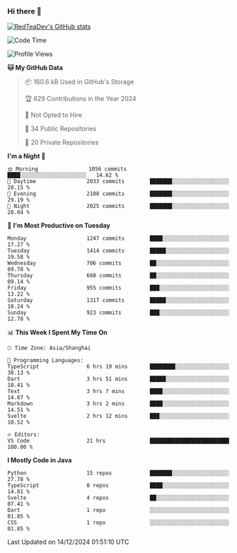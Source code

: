 ### Hi there 👋

<!--
**RedTeaDev/RedTeaDev** is a ✨ _special_ ✨ repository because its `README.md` (this file) appears on your GitHub profile.

Here are some ideas to get you started:

- 🔭 I’m currently working on ...
- 🌱 I’m currently learning ...
- 👯 I’m looking to collaborate on ...
- 🤔 I’m looking for help with ...
- 💬 Ask me about ...
- 📫 How to reach me: ...
- 😄 Pronouns: ...
- ⚡ Fun fact: ...
-->

<!--
[![wakatime](https://wakatime.com/badge/user/6b101ed0-04c0-4490-9283-eb61f2efff96.svg)](https://wakatime.com/@6b101ed0-04c0-4490-9283-eb61f2efff96)
!-->

[![RedTeaDev's GitHub stats](https://github-readme-stats.vercel.app/api?username=RedTeaDev\&include_all_commits=true)](https://github.com/anuraghazra/github-readme-stats)
<!--
[![willianrod's wakatime stats](https://github-readme-stats.vercel.app/api/wakatime?username=RedTeaDev)](https://github.com/anuraghazra/github-readme-stats)
!-->
<!--START_SECTION:waka-->
![Code Time](http://img.shields.io/badge/Code%20Time-2%2C807%20hrs%208%20mins-blue)

![Profile Views](http://img.shields.io/badge/Profile%20Views-0-blue)

**🐱 My GitHub Data** 

> 📦 160.6 kB Used in GitHub's Storage 
 > 
> 🏆 629 Contributions in the Year 2024
 > 
> 🚫 Not Opted to Hire
 > 
> 📜 34 Public Repositories 
 > 
> 🔑 20 Private Repositories 
 > 
**I'm a Night 🦉** 

```text
🌞 Morning                1056 commits        ████░░░░░░░░░░░░░░░░░░░░░   14.62 % 
🌆 Daytime                2033 commits        ███████░░░░░░░░░░░░░░░░░░   28.15 % 
🌃 Evening                2108 commits        ███████░░░░░░░░░░░░░░░░░░   29.19 % 
🌙 Night                  2025 commits        ███████░░░░░░░░░░░░░░░░░░   28.04 % 
```
📅 **I'm Most Productive on Tuesday** 

```text
Monday                   1247 commits        ████░░░░░░░░░░░░░░░░░░░░░   17.27 % 
Tuesday                  1414 commits        █████░░░░░░░░░░░░░░░░░░░░   19.58 % 
Wednesday                706 commits         ██░░░░░░░░░░░░░░░░░░░░░░░   09.78 % 
Thursday                 660 commits         ██░░░░░░░░░░░░░░░░░░░░░░░   09.14 % 
Friday                   955 commits         ███░░░░░░░░░░░░░░░░░░░░░░   13.22 % 
Saturday                 1317 commits        █████░░░░░░░░░░░░░░░░░░░░   18.24 % 
Sunday                   923 commits         ███░░░░░░░░░░░░░░░░░░░░░░   12.78 % 
```


📊 **This Week I Spent My Time On** 

```text
🕑︎ Time Zone: Asia/Shanghai

💬 Programming Languages: 
TypeScript               6 hrs 19 mins       ████████░░░░░░░░░░░░░░░░░   30.13 % 
Dart                     3 hrs 51 mins       █████░░░░░░░░░░░░░░░░░░░░   18.41 % 
Text                     3 hrs 7 mins        ████░░░░░░░░░░░░░░░░░░░░░   14.87 % 
Markdown                 3 hrs 2 mins        ████░░░░░░░░░░░░░░░░░░░░░   14.51 % 
Svelte                   2 hrs 12 mins       ███░░░░░░░░░░░░░░░░░░░░░░   10.52 % 

🔥 Editors: 
VS Code                  21 hrs              █████████████████████████   100.00 % 
```

**I Mostly Code in Java** 

```text
Python                   15 repos            ███████░░░░░░░░░░░░░░░░░░   27.78 % 
TypeScript               8 repos             ████░░░░░░░░░░░░░░░░░░░░░   14.81 % 
Svelte                   4 repos             ██░░░░░░░░░░░░░░░░░░░░░░░   07.41 % 
Dart                     1 repo              ░░░░░░░░░░░░░░░░░░░░░░░░░   01.85 % 
CSS                      1 repo              ░░░░░░░░░░░░░░░░░░░░░░░░░   01.85 % 
```




 Last Updated on 14/12/2024 01:51:10 UTC
<!--END_SECTION:waka-->


